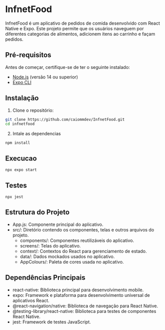 # InfnetFood

InfnetFood é um aplicativo de pedidos de comida desenvolvido com React Native e Expo. Este projeto permite que os usuários naveguem por diferentes categorias de alimentos, adicionem itens ao carrinho e façam pedidos.

## Pré-requisitos

Antes de começar, certifique-se de ter o seguinte instalado:

- [Node.js](https://nodejs.org/) (versão 14 ou superior)
- [Expo CLI](https://docs.expo.dev/get-started/installation/)

## Instalação

1. Clone o repositório:

```sh
git clone https://github.com/caiommdev/InfnetFood.git
cd infnetfood
```

2. Intale as dependencias
```
npm install
```

## Execucao
```
npx expo start
```

## Testes
```
npx jest
```
## Estrutura do Projeto
* App.js: Componente principal do aplicativo.
* src/: Diretório contendo os componentes, telas e outros arquivos do projeto.
  * components/: Componentes reutilizáveis do aplicativo.
  * screens/: Telas do aplicativo.
  * context/: Contextos do React para gerenciamento de estado.
  * data/: Dados mockados usados no aplicativo.
  * AppColours/: Paleta de cores usada no aplicativo.

## Dependências Principais
* react-native: Biblioteca principal para desenvolvimento mobile.
* expo: Framework e plataforma para desenvolvimento universal de aplicativos React.
* @react-navigation/native: Biblioteca de navegação para React Native.
* @testing-library/react-native: Biblioteca para testes de componentes React Native.
* jest: Framework de testes JavaScript.
